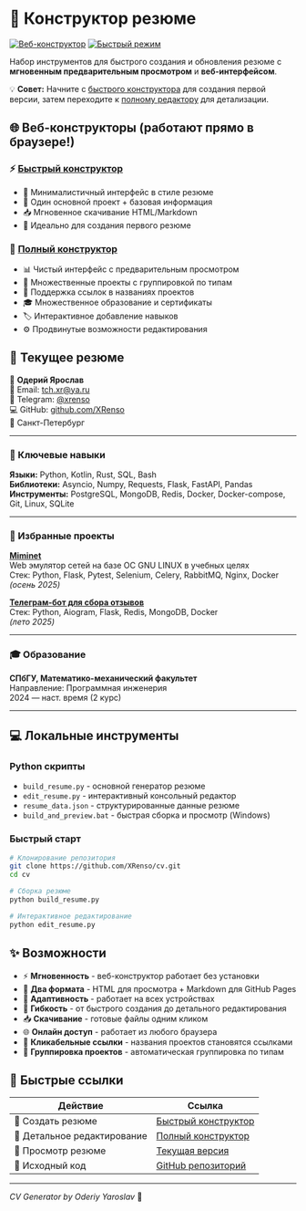 # 🚀 Конструктор резюме

[![Веб-конструктор](https://img.shields.io/badge/Веб%20конструктор-Открыть-blue?style=for-the-badge)](https://xrenso.github.io/cv/constructor.html)
[![Быстрый режим](https://img.shields.io/badge/Быстрый%20режим-Создать-green?style=for-the-badge)](https://xrenso.github.io/cv/quick-constructor.html)

Набор инструментов для быстрого создания и обновления резюме с **мгновенным предварительным просмотром** и **веб-интерфейсом**.

💡 **Совет:** Начните с [быстрого конструктора](https://xrenso.github.io/cv/quick-constructor.html) для создания первой версии, затем переходите к [полному редактору](https://xrenso.github.io/cv/constructor.html) для детализации.

## 🌐 Веб-конструкторы (работают прямо в браузере!)

### ⚡ [Быстрый конструктор](https://xrenso.github.io/cv/quick-constructor.html)
- 📝 Минималистичный интерфейс в стиле резюме
- 🎯 Один основной проект + базовая информация
- 📥 Мгновенное скачивание HTML/Markdown
- 🚀 Идеально для создания первого резюме

### 🔧 [Полный конструктор](https://xrenso.github.io/cv/constructor.html)
- 📊 Чистый интерфейс с предварительным просмотром
- 💼 Множественные проекты с группировкой по типам
- 🔗 Поддержка ссылок в названиях проектов
- 🎓 Множественное образование и сертификаты
- 🏷️ Интерактивное добавление навыков
- ⚙️ Продвинутые возможности редактирования

## 📄 Текущее резюме

👤 **Одерий Ярослав**  
📧 Email: [tch.xr@ya.ru](mailto:tch.xr@ya.ru)  
💬 Telegram: [@xrenso](https://t.me/xrenso)  
💻 GitHub: [github.com/XRenso](https://github.com/XRenso)  
📍 Санкт-Петербург

---

### 🔧 Ключевые навыки
**Языки:** Python, Kotlin, Rust, SQL, Bash  
**Библиотеки:** Asyncio, Numpy, Requests, Flask, FastAPI, Pandas  
**Инструменты:** PostgreSQL, MongoDB, Redis, Docker, Docker-compose, Git, Linux, SQLite  

---

### 💼 Избранные проекты

**[Miminet](https://github.com/mimi-net/miminet)**  
Web эмулятор сетей на базе ОС GNU LINUX в учебных целях  
Стек: Python, Flask, Pytest, Selenium, Celery, RabbitMQ, Nginx, Docker  
*(осень 2025)*

**[Телеграм-бот для сбора отзывов](https://xrenso.github.io/telegram_review_bot/)**  
Стек: Python, Aiogram, Flask, Redis, MongoDB, Docker  
*(лето 2025)*

---

### 🎓 Образование
**СПбГУ, Математико-механический факультет**  
Направление: Программная инженерия  
2024 — наст. время (2 курс)

---

## 💻 Локальные инструменты

### Python скрипты
- `build_resume.py` - основной генератор резюме
- `edit_resume.py` - интерактивный консольный редактор  
- `resume_data.json` - структурированные данные резюме
- `build_and_preview.bat` - быстрая сборка и просмотр (Windows)

### Быстрый старт
```bash
# Клонирование репозитория
git clone https://github.com/XRenso/cv.git
cd cv

# Сборка резюме
python build_resume.py

# Интерактивное редактирование
python edit_resume.py
```

## ✨ Возможности

- ⚡ **Мгновенность** - веб-конструктор работает без установки
- 🎨 **Два формата** - HTML для просмотра + Markdown для GitHub Pages  
- 📱 **Адаптивность** - работает на всех устройствах
- 🔧 **Гибкость** - от быстрого создания до детального редактирования
- 📥 **Скачивание** - готовые файлы одним кликом
- 🌐 **Онлайн доступ** - работает из любого браузера
- 🔗 **Кликабельные ссылки** - названия проектов становятся ссылками
- 📂 **Группировка проектов** - автоматическая группировка по типам

## 🔗 Быстрые ссылки

| Действие | Ссылка |
|----------|--------|
| 🚀 Создать резюме | [Быстрый конструктор](https://xrenso.github.io/cv/quick-constructor.html) |
| 🔧 Детальное редактирование | [Полный конструктор](https://xrenso.github.io/cv/constructor.html) |
| 📄 Просмотр резюме | [Текущая версия](https://xrenso.github.io/cv) |
| 📂 Исходный код | [GitHub репозиторий](https://github.com/XRenso/cv) |

---

*CV Generator by Oderiy Yaroslav* 🚀